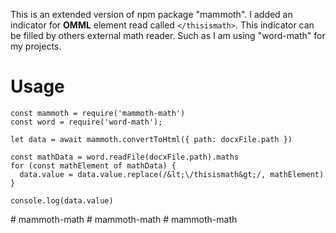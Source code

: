 This is an extended version of npm package "mammoth". I added an indicator for **OMML** element read called ```</thisismath>```. This indicator can be filled by others external math reader. Such as I am using "word-math" for my projects.

# Usage

```
const mammoth = require('mammoth-math')
const word = require('word-math');

let data = await mammoth.convertToHtml({ path: docxFile.path })

const mathData = word.readFile(docxFile.path).maths
for (const mathElement of mathData) {
  data.value = data.value.replace(/&lt;\/thisismath&gt;/, mathElement)
}

console.log(data.value)
```

#   m a m m o t h - m a t h  
 #   m a m m o t h - m a t h  
 #   m a m m o t h - m a t h  
 